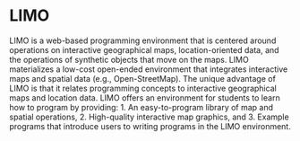 # LIMO

LIMO is a web-based programming  environment  that  is  centered  around  operations  on interactive  geographical  maps,  location-oriented  data, and the operations of synthetic objects that move on the maps. LIMO materializes a low-cost open-ended environment that integrates  interactive  maps  and  spatial  data  (e.g.,  Open-StreetMap). The unique advantage of LIMO is that it relates programming concepts to interactive geographical maps and location data.  LIMO offers an environment for students to learn how to program by providing:  1.  An easy-to-program library of map and spatial operations, 2.  High-quality interactive map graphics, and 3. Example programs that introduce users to writing programs in the LIMO environment.
